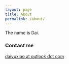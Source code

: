 ```yaml
---
layout: page
title: About
permalink: /about/
---
```


The name is Dai. 

### Contact me

[daiyuxiao at outlook dot com](mailto:daiyuxiao@outlook.com)
